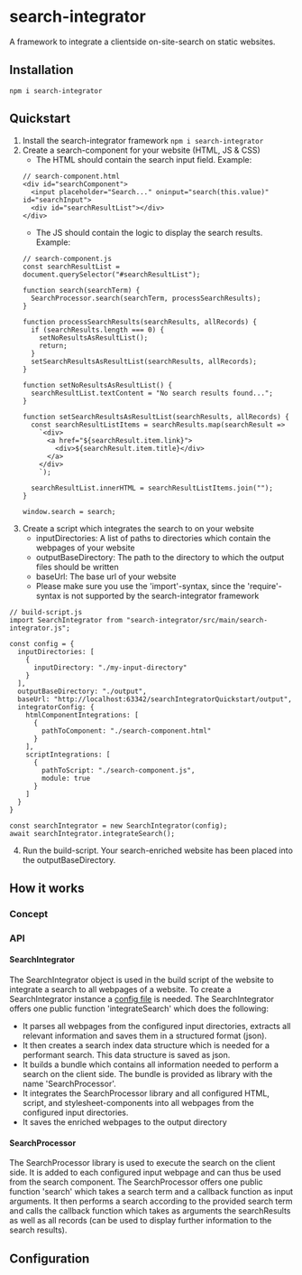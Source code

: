 # search-integrator
A framework to integrate a clientside on-site-search on static websites.

## Installation
```
npm i search-integrator
```

## Quickstart
1. Install the search-integrator framework `npm i search-integrator`
2. Create a search-component for your website (HTML, JS & CSS)
   - The HTML should contain the search input field. Example:
   ```
   // search-component.html
   <div id="searchComponent">
     <input placeholder="Search..." oninput="search(this.value)" id="searchInput">
     <div id="searchResultList"></div>
   </div>
   ```
   - The JS should contain the logic to display the search results. Example:
   ```
   // search-component.js
   const searchResultList = document.querySelector("#searchResultList");
   
   function search(searchTerm) {
     SearchProcessor.search(searchTerm, processSearchResults);
   }
   
   function processSearchResults(searchResults, allRecords) {
     if (searchResults.length === 0) {
       setNoResultsAsResultList();
       return;
     }
     setSearchResultsAsResultList(searchResults, allRecords);
   }
   
   function setNoResultsAsResultList() {
     searchResultList.textContent = "No search results found...";
   }
   
   function setSearchResultsAsResultList(searchResults, allRecords) {
     const searchResultListItems = searchResults.map(searchResult =>
       `<div>
         <a href="${searchResult.item.link}">
           <div>${searchResult.item.title}</div>
         </a>
       </div>
       `);
   
     searchResultList.innerHTML = searchResultListItems.join("");
   }
   
   window.search = search;
   ```
3. Create a script which integrates the search to on your website
   - inputDirectories: A list of paths to directories which contain the webpages of your website
   - outputBaseDirectory: The path to the directory to which the output files should be written
   - baseUrl: The base url of your website
   - Please make sure you use the 'import'-syntax, since the 'require'-syntax is not supported by the search-integrator framework
```
// build-script.js
import SearchIntegrator from "search-integrator/src/main/search-integrator.js";

const config = {
  inputDirectories: [
    {
      inputDirectory: "./my-input-directory"
    }
  ],
  outputBaseDirectory: "./output",
  baseUrl: "http://localhost:63342/searchIntegratorQuickstart/output",
  integratorConfig: {
    htmlComponentIntegrations: [
      {
        pathToComponent: "./search-component.html"
      }
    ],
    scriptIntegrations: [
      {
        pathToScript: "./search-component.js",
        module: true
      }
    ]
  }
}

const searchIntegrator = new SearchIntegrator(config);
await searchIntegrator.integrateSearch();
```
4. Run the build-script. Your search-enriched website has been placed into the outputBaseDirectory.

## How it works
### Concept

### API
#### SearchIntegrator
The SearchIntegrator object is used in the build script of the website to integrate a search to all webpages of a website.
To create a SearchIntegrator instance a [config file](#Configuration) is needed.
The SearchIntegrator offers one public function 'integrateSearch' which does the following:
- It parses all webpages from the configured input directories, extracts all relevant information and saves them in a structured format (json).
- It then creates a search index data structure which is needed for a performant search. This data structure is saved as json.
- It builds a bundle which contains all information needed to perform a search on the client side. The bundle is provided as library with the name 'SearchProcessor'.
- It integrates the SearchProcessor library and all configured HTML, script, and stylesheet-components into all webpages from the configured input directories. 
- It saves the enriched webpages to the output directory

#### SearchProcessor
The SearchProcessor library is used to execute the search on the client side. It is added to each configured input webpage and can thus be used from the search component.
The SearchProcessor offers one public function 'search' which takes a search term and a callback function as input arguments.
It then performs a search according to the provided search term and calls the callback function which takes as arguments the searchResults as well as all records (can be used to display further information to the search results). 

## Configuration



